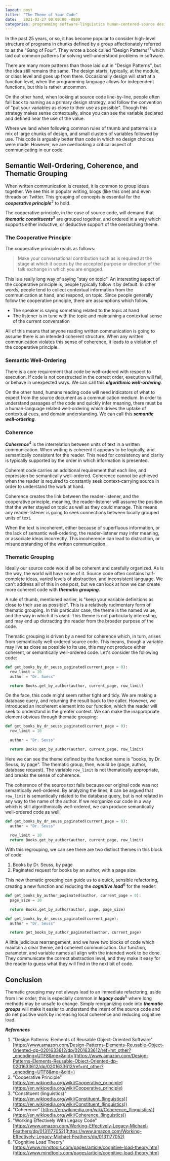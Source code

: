 ```yaml
---
layout: post
title:  "The Theme of Your Code"
date:   2021-03-27 00:00:00 -0800
categories: programming software-linguistics human-centered-source design
---
```


In the past 25 years, or so, it has become popular to consider high-level structure of programs in chunks defined by a group affectionately referred to as the "Gang of Four". They wrote a book called "Design Patterns"<sup>1</sup> which laid out common patterns for solving well-understood problems in software.

There are many more patterns than those laid out in "Design Patterns", but the idea still remains the same. The design starts, typically, at the module, or class level and goes up from there. Occasionally design will start at a function level, when the programming language allows for independent functions, but this is rather uncommon.

On the other hand, when looking at source code line-by-line, people often fall back to naming as a primary design strategy, and follow the convention of "put your variables as close to their use as possible". Though this strategy makes sense contextually, since you can see the variable declared and defined near the use of the value.

Where we land when following common rules of thumb and patterns is a mix of large chunks of design, and small clusters of variables followed by use. This code is arguably better than code in which no design choices were made. However, we are overlooking a critical aspect of communicating in our code.

## Semantic Well-Ordering, Coherence, and Thematic Grouping ##

When written communication is created, it is common to group ideas together. We see this in popular writing, blogs (like this one) and even threads on Twitter. This grouping of concepts is essential for the **_cooperative principle_**<sup>2</sup> to hold.

The cooperative principle, in the case of source code, will demand that **_thematic constituents_**<sup>3</sup> are grouped together, and ordered in a way which supports either inductive, or deductive support of the overarching theme.

### The Cooperative Principle ###

The cooperative principle reads as follows:

>Make your conversational contribution such as is required at the stage at which it occurs by the accepted purpose or direction of the talk exchange in which you are engaged.

This is a really long way of saying "stay on topic". An interesting aspect of the cooperative principle is, people typically follow it by default. In other words, people tend to collect contextual information from the communication at hand, and respond, on topic. Since people generally follow the cooperative principle, there are assumptions which follow.

- The speaker is saying something related to the topic at hand
- The listener is in tune with the topic and maintaining a contextual sense of the current conversation

All of this means that anyone reading written communication is going to assume there is an intended coherent structure. When any written communication violates this sense of coherence, it leads to a violation of the cooperative principle.

### Semantic Well-Ordering ###

There is a core requirement that code be well-ordered with respect to execution. If code is not constructed in the correct order, execution will fail, or behave in unexpected ways. We can call this **_algorithmic well-ordering_**.

On the other hand, humans reading code will need indicators of what to expect from the source document as a communication medium. In order to understand passages of the code and quickly infer meaning, there must be a human-language related well-ordering which drives the uptake of contextual cues, and domain understanding. We can call this **_semantic well-ordering_**.

### Coherence ###

**_Coherence_**<sup>4</sup> is the interrelation between units of text in a written communication. When writing is coherent it appears to be logically, and semantically consistent for the reader. This need for consistency and clarity is typically supported by the order in which information is presented.

Coherent code carries an additional requirement that each line, and expression be semantically well-ordered. Coherence cannot be achieved when the reader is required to constantly seek context-carrying source in order to understand the work at hand.

Coherence creates the link between the reader-listener, and the cooperative principle, meaning, the reader-listener will assume the position that the writer stayed on topic as well as they could manage. This means any reader-listener is going to seek connections between locally grouped units of text.

When the text is incoherent, either because of superfluous information, or the lack of semantic well-ordering, the reader-listener may infer meaning, or associate ideas incorrectly. This incoherence can lead to distraction, or misunderstanding of the written communication.

### Thematic Grouping ###

Ideally our source code would all be coherent and carefully organized. As is the way, the world will have none of it. Source code often contains half-complete ideas, varied levels of abstraction, and inconsistent language. We can't address all of this in one post, but we can look at how we can create more coherent code with **_thematic grouping_**.

A rule of thumb, mentioned earlier, is "keep your variable definitions as close to their use as possible". This is a relatively rudimentary form of thematic grouping. In this particular case, the theme is the named value, and the way in which it is used. This theme is not particularly interesting, and may end up distracting the reader from the broader purpose of the code.

Thematic grouping is driven by a need for coherence which, in turn, arises from semantically well-ordered source code. This means, though a variable may live as close as possible to its use, this may not produce either coherent, or semantically well-ordered code. Let's consider the following code:

```python
def get_books_by_dr_seuss_paginated(current_page = 0):
  row_limit = 10
  author = "Dr. Suess"

  return Books.get_by_author(author, current_page, row_limit)
```

On the face, this code might seem rather tight and tidy. We are making a database query, and returning the result back to the caller. However, we introduced an incoherent element into our function, which the reader will seek to understand in the greater context. We can make the inappropriate element obvious through thematic grouping:

```python
def get_books_by_dr_seuss_paginated(current_page = 0):
  row_limit = 10

  author = "Dr. Seuss"

  return Books.get_by_author(author, current_page, row_limit)
```

Here we can see the theme defined by the function name is "books, by Dr. Seuss, by page". The thematic group, then, would be (page, author, database request). The variable `row_limit` is not thematically appropriate, and breaks the sense of coherence.

The coherence of the source text fails because our original code was not semantically well-ordered. By analyzing the lines, it can be argued that `row_limit` is semantically related to the database query, but is not related in any way to the name of the author. If we reorganize our code in a way which is still algorithmically well-ordered, we can produce semantically well-ordered code as well.

```python
def get_books_by_dr_seuss_paginated(current_page = 0):
  author = "Dr. Seuss"

  row_limit = 10
  return Books.get_by_author(author, current_page, row_limit)
```

With this regrouping, we can see there are two distinct themes in this block of code:

1. Books by Dr. Seuss, by page
2. Paginated request for books by an author, with a page size

This new thematic grouping can guide us to a quick, sensible refactoring, creating a new function and reducing the **_cognitive load_**<sup>6</sup> for the reader:

```python
def get_books_by_author_paginated(author, current_page = 0):
  page_size = 10

  return Books.get_by_author(author, page, page_size)

def get_books_by_dr_seuss_paginated(current_page):
  author = "Dr. Seuss"

  return get_books_by_author_paginated(author, current_page)
```

A little judicious rearrangement, and we have two blocks of code which maintain a clear theme, and coherent communication. Our function, parameter, and variable names all align with the intended work to be done. They communicate the correct abstraction level, and they make it easy for the reader to guess what they will find in the next bit of code.

## Conclusion ##

Thematic grouping may not always lead to an immediate refactoring, aside from line order; this is especially common in **_legacy code_**<sup>5</sup> where long methods may be unsafe to change. Simply reorganizing code into **_thematic groups_** will make it easier to understand the intent of the source code and do net positive work by increasing local coherence and reducing cognitive load.

**_References_**

1. "Design Patterns: Elements of Reusable Object-Oriented Software" [https://www.amazon.com/Design-Patterns-Elements-Reusable-Object-Oriented-dp-0201633612/dp/0201633612/ref=mt_other?_encoding=UTF8&me=&qid=](https://www.amazon.com/Design-Patterns-Elements-Reusable-Object-Oriented-dp-0201633612/dp/0201633612/ref=mt_other?_encoding=UTF8&me=&qid=)
2. "Cooperative Principle" [https://en.wikipedia.org/wiki/Cooperative_principle](https://en.wikipedia.org/wiki/Cooperative_principle)
3. "Constituent (linguistics)" [https://en.wikipedia.org/wiki/Constituent_(linguistics)](https://en.wikipedia.org/wiki/Constituent_(linguistics))
4. "Coherence" [https://en.wikipedia.org/wiki/Coherence_(linguistics)](https://en.wikipedia.org/wiki/Coherence_(linguistics))
5. "Working Effectively With Legacy Code" [https://www.amazon.com/Working-Effectively-Legacy-Michael-Feathers/dp/0131177052](https://www.amazon.com/Working-Effectively-Legacy-Michael-Feathers/dp/0131177052)
6. "Cognitive Load Theory" [https://www.mindtools.com/pages/article/cognitive-load-theory.htm](https://www.mindtools.com/pages/article/cognitive-load-theory.htm)
